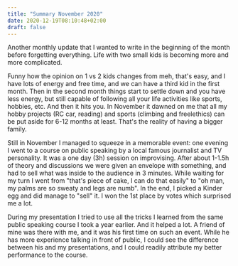 ```yaml
---
title: "Summary November 2020"
date: 2020-12-19T08:10:48+02:00
draft: false
---
```

Another monthly update that I wanted to write in the beginning of the month before forgetting everything. Life with two small kids is becoming more and more complicated.

Funny how the opinion on 1 vs 2 kids changes from meh, that's easy, and I have lots of energy and free time, and we can have a third kid in the first month. Then in the second month things start to settle down and you have less energy, but still capable of following all your life activities like sports, hobbies, etc. And then it hits you. In November it dawned on me that all my hobby projects (RC car, reading) and sports (climbing and freelethics) can be put aside for 6-12 months at least. That's the reality of having a bigger family.

Still in November I managed to squeeze in a memorable event: one evening I went to a course on public speaking by a local famous journalist and TV personality. It was a one day (3h) session on improvising. After about 1-1.5h of theory and discussions we were given an envelope with something, and had to sell what was inside to the audience in 3 minutes. While waiting for my turn I went from "that's piece of cake, I can do that easily" to "oh man, my palms are so sweaty and legs are numb". In the end, I picked a Kinder egg and did manage to "sell" it. I won the 1st place by votes which surprised me a lot.

During my presentation I tried to use all the tricks I learned from the same public speaking course I took a year earlier. And it helped a lot. A friend of mine was there with me, and it was his first time on such an event. While he has more experience talking in front of public, I could see the difference between his and my presentations, and I could readily attribute my better performance to the course.

